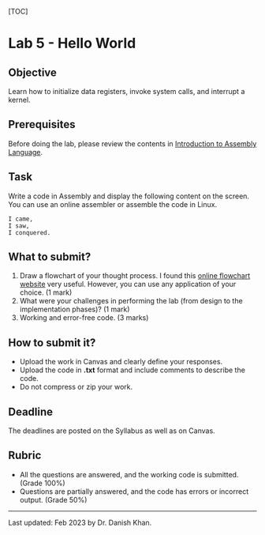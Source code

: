 

[TOC]

# Lab 5 - Hello World

## Objective

Learn how to initialize data registers, invoke system calls, and interrupt a kernel.

## Prerequisites

Before doing the lab, please review the contents in [Introduction to Assembly Language](https://htmlpreview.github.io/?https://github.com/d-khan/assembly/blob/main/hello-world/Introduction%20to%20Assembly%20Language.html).

## Task

Write a code in Assembly and display the following content on the screen. You can use an online assembler or assemble the code in Linux.

```
I came,
I saw,
I conquered.
```

## What to submit?

1. Draw a flowchart of your thought process. I found this [online flowchart website](http://www.draw.io/) very useful. However, you can use any application of your choice. (1 mark)
2. What were your challenges in performing the lab (from design to the implementation phases)? (1 mark)
3. Working and error-free code. (3 marks)

## How to submit it?

- Upload the work in Canvas and clearly define your responses.
- Upload the code in __.txt__ format and include comments to describe the code.
- Do not compress or zip your work.

## Deadline

The deadlines are posted on the Syllabus as well as on Canvas.

## Rubric

- All the questions are answered, and the working code is submitted. (Grade 100%)
- Questions are partially answered, and the code has errors or incorrect output. (Grade 50%)

------

Last updated: Feb 2023 by Dr. Danish Khan. 